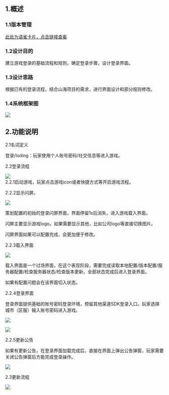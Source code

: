 ## 1.概述
### 1.1版本管理


[此处为语雀卡片，点击链接查看](https://www.yuque.com/cod5mf/iwqppn/ztl2vrgnnfdlzahq#auzW2)



### 1.2设计目的
建立游戏登录的基础流程和规则，确定登录步骤，设计登录界面。



### 1.3设计思路
根据已有的登录流程，结合山海项目的需求，进行界面设计和部分规则修改。



### 1.4系统框架图
![](https://cdn.nlark.com/yuque/0/2024/png/12923683/1717412565185-dc2de224-bc80-49be-8e8d-786c444585f1.png?x-oss-process=image%2Fformat%2Cwebp%2Fresize%2Cw_640%2Climit_0)

## 2.功能说明
2.1名词定义

登录/loding：玩家使用个人账号密码/社交信息等进入游戏。



2.2登录流程

![](https://cdn.nlark.com/yuque/0/2024/png/12923683/1717412875850-73414e12-8996-4e48-8016-6ed3926d4192.png?x-oss-process=image%2Fformat%2Cwebp%2Fresize%2Cw_856%2Climit_0)  
2.2.1启动游戏，玩家点击游戏icon或者快捷方式等开启游戏流程。

2.2.2显示闪屏。

![](https://cdn.nlark.com/yuque/0/2024/png/43733765/1717570580929-70140299-f089-460a-8ebf-79f4fae4c278.png)

策划配置的初始的登录闪屏界面，界面停留1s后消失，进入游戏载入界面。

闪屏主要显示游戏logo。如果需要显示其他，比如公司logo等直接切换图片。

闪屏界面如果可以配置完成，会更加便于修改。

2.2.3载入界面

![](https://cdn.nlark.com/yuque/0/2024/png/43733765/1717570596703-d121cfa8-0146-468f-8913-a32d8f529c4a.png)

载入界面是一个过场界面，在这个表现阶段，需要完成读取本地配置/版本配置/服务器配置/检查服务器状态/检查版本更新。全部状态完成后进入登录界面。

如果有配置问题会在该界面切入状态。

2.2.4登录界面

登录界面提供基础的账号密码登录环境，预留其他渠道SDK登录入口。玩家选择城市（区服）输入账号密码进入游戏。

![](https://cdn.nlark.com/yuque/0/2024/png/43733765/1717662963886-f4b7d896-f380-49d6-8d7e-c7c453a00a86.png)

![](https://cdn.nlark.com/yuque/0/2024/png/43733765/1717579873054-0210c740-4586-4b55-81e1-5239009e3beb.png)

2.2.5更新公告

如果有更新公告，在登录界面加载完成后，直接在界面上弹出公告弹窗，玩家需要关闭公告弹窗后方能完成登录操作。

![](https://cdn.nlark.com/yuque/0/2024/png/43733765/1717662930805-c04440d0-a906-4d85-b60e-e4d7b673f9ab.png)





2.3更新流程

![](https://cdn.nlark.com/yuque/0/2024/png/12923683/1717413050535-7e4e0f88-82c0-4088-ad7e-21a7b737b026.png?x-oss-process=image%2Fformat%2Cwebp%2Fresize%2Cw_1092%2Climit_0)

